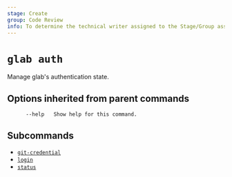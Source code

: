 ```yaml
---
stage: Create
group: Code Review
info: To determine the technical writer assigned to the Stage/Group associated with this page, see https://about.gitlab.com/handbook/product/ux/technical-writing/#assignments
---
```


<!--
This documentation is auto generated by a script.
Please do not edit this file directly. Run `make gen-docs` instead.
-->

# `glab auth`

Manage glab's authentication state.

## Options inherited from parent commands

```plaintext
      --help   Show help for this command.
```

## Subcommands

- [`git-credential`](git-credential.md)
- [`login`](login.md)
- [`status`](status.md)

